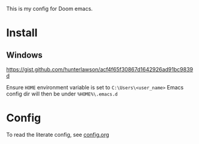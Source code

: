This is my config for Doom emacs.

# Install
## Windows
https://gist.github.com/hunterlawson/acf4f65f30867d1642926ad91bc9839d

Ensure `HOME` environment variable is set to `C:\Users\<user_name>`
Emacs config dir will then be under `%HOME%\.emacs.d`

# Config
To read the literate config, see [config.org](./config.org)
